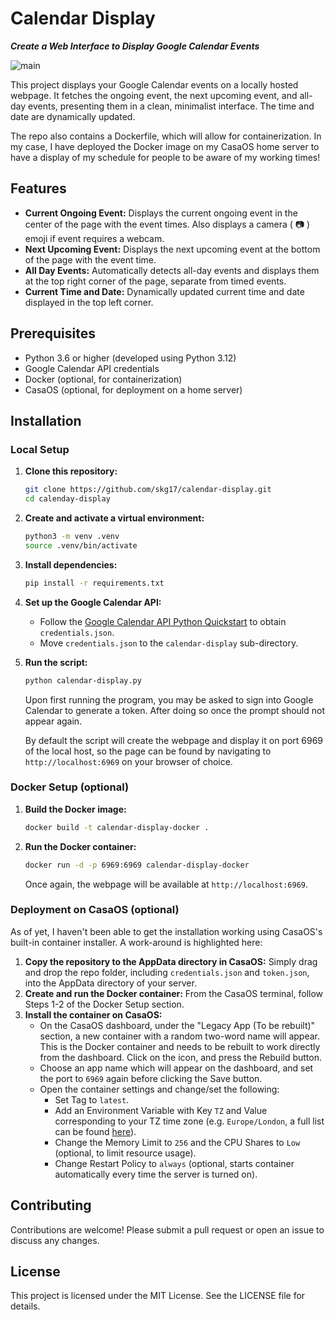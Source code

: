 # Calendar Display
***Create a Web Interface to Display Google Calendar Events***

![main](https://github.com/skg17/calendar-display/assets/32193465/5bf59e57-1945-4129-8419-65d056e8d297)

This project displays your Google Calendar events on a locally hosted webpage. It fetches the ongoing event, the next upcoming event, and all-day events, presenting them in a clean, minimalist interface. The time and date are dynamically updated.

The repo also contains a Dockerfile, which will allow for containerization. In my case, I have deployed the Docker image on my CasaOS home server to have a display of my schedule for people to be aware of my working times!

## Features
- **Current Ongoing Event:** Displays the current ongoing event in the center of the page with the event times. Also displays a camera ( &#128247; ) emoji if event requires a webcam.
- **Next Upcoming Event:** Displays the next upcoming event at the bottom of the page with the event time.
- **All Day Events:** Automatically detects all-day events and displays them at the top right corner of the page, separate from timed events.
- **Current Time and Date:** Dynamically updated current time and date displayed in the top left corner.

## Prerequisites
- Python 3.6 or higher (developed using Python 3.12)
- Google Calendar API credentials
- Docker (optional, for containerization)
- CasaOS (optional, for deployment on a home server)

## Installation
### Local Setup
1. **Clone this repository:**
    ```bash
    git clone https://github.com/skg17/calendar-display.git
    cd calenday-display
    ```
2. **Create and activate a virtual environment:**
    ```bash
    python3 -m venv .venv
    source .venv/bin/activate
    ```
3. **Install dependencies:**
    ```bash
    pip install -r requirements.txt
    ```
4. **Set up the Google Calendar API:**
    - Follow the [Google Calendar API Python Quickstart](https://developers.google.com/calendar/api/quickstart/python) to obtain `credentials.json`.
    - Move `credentials.json` to the `calendar-display` sub-directory.
5. **Run the script:**
    ```bash
    python calendar-display.py
    ```
    Upon first running the program, you may be asked to sign into Google Calendar to generate a token. After doing so once the prompt should not appear again.
    
    By default the script will create the webpage and display it on port 6969 of the local host, so the page can be found by navigating to `http://localhost:6969` on your browser of choice.

### Docker Setup (optional)
1. **Build the Docker image:**
    ```bash
    docker build -t calendar-display-docker .
    ```
2. **Run the Docker container:**
    ```bash
    docker run -d -p 6969:6969 calendar-display-docker
    ```
    Once again, the webpage will be available at `http://localhost:6969`.

### Deployment on CasaOS (optional)
As of yet, I haven't been able to get the installation working using CasaOS's built-in container installer. A work-around is highlighted here:
1. **Copy the repository to the AppData directory in CasaOS:**
    Simply drag and drop the repo folder, including `credentials.json` and `token.json`, into the AppData directory of your server.
2. **Create and run the Docker container:**
    From the CasaOS terminal, follow Steps 1-2 of the Docker Setup section.
3. **Install the container on CasaOS:**
    - On the CasaOS dashboard, under the "Legacy App (To be rebuilt)" section, a new container with a random two-word name will appear.
    This is the Docker container and needs to be rebuilt to work directly from the dashboard. Click on the icon, and press the Rebuild button.
    - Choose an app name which will appear on the dashboard, and set the port to `6969` again before clicking the Save button.
    - Open the container settings and change/set the following:
        - Set Tag to `latest`.
        - Add an Environment Variable with Key `TZ` and Value corresponding to your TZ time zone (e.g. `Europe/London`, a full list can be found [here](https://en.wikipedia.org/wiki/List_of_tz_database_time_zones)).
        - Change the Memory Limit to `256` and the CPU Shares to `Low` (optional, to limit resource usage).
        - Change Restart Policy to `always` (optional, starts container automatically every time the server is turned on).

## Contributing
Contributions are welcome! Please submit a pull request or open an issue to discuss any changes.

## License
This project is licensed under the MIT License. See the LICENSE file for details.
